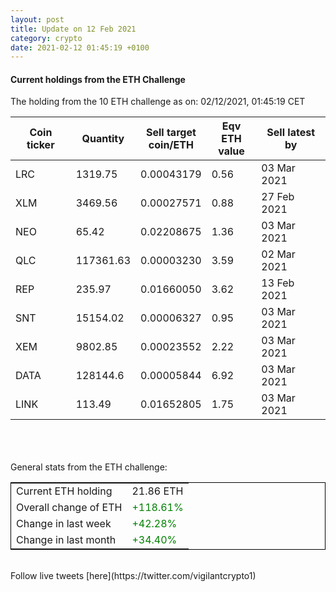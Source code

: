 ```yaml
---
layout: post
title: Update on 12 Feb 2021
category: crypto
date: 2021-02-12 01:45:19 +0100
---
```

<!-- Global site tag (gtag.js) - Google Analytics -->
<script async src="https://www.googletagmanager.com/gtag/js?id=UA-103831149-5"></script>
<script>
  window.dataLayer = window.dataLayer || [];
  function gtag(){dataLayer.push(arguments);}
  gtag('js', new Date());

  gtag('config', 'UA-103831149-5');
</script>


#### Current holdings from the ETH Challenge

The holding from the 10 ETH challenge as on: 02/12/2021, 01:45:19 CET

|Coin ticker|Quantity|Sell target<br>coin/ETH|Eqv ETH<br>value|Sell latest by|
|-----------|--------|-----------|-----------|--------------|
LRC|1319.75|  0.00043179|0.56|03 Mar 2021|
XLM|3469.56|  0.00027571|0.88|27 Feb 2021|
NEO|65.42|  0.02208675|1.36|03 Mar 2021|
QLC|117361.63|  0.00003230|3.59|02 Mar 2021|
REP|235.97|  0.01660050|3.62|13 Feb 2021|
SNT|15154.02|  0.00006327|0.95|03 Mar 2021|
XEM|9802.85|  0.00023552|2.22|03 Mar 2021|
DATA|128144.6|  0.00005844|6.92|03 Mar 2021|
LINK|113.49|  0.01652805|1.75|03 Mar 2021|

<br>
<br>
<br>
General stats from the ETH challenge:

<table style="border:1px solid black;margin-left:auto;margin-right:auto;">
	<tbody>
	<tr>
		<td>Current ETH holding</td>
		<td>     21.86 ETH</td>
	</tr>
	<tr>
		<td>Overall change of ETH</td>
		<td><font color="green">+118.61%</font></td>
	</tr>
	<tr>
		<td>Change in last week</td>
		<td><font color="green">+42.28%</font></td>
	</tr>
	<tr>
		<td>Change in last month</td>
		<td><font color="green">+34.40%</font></td>
	</tr>
	</tbody>
</table>

<br>
Follow live tweets [here](https://twitter.com/vigilantcrypto1)
<br>
<br>